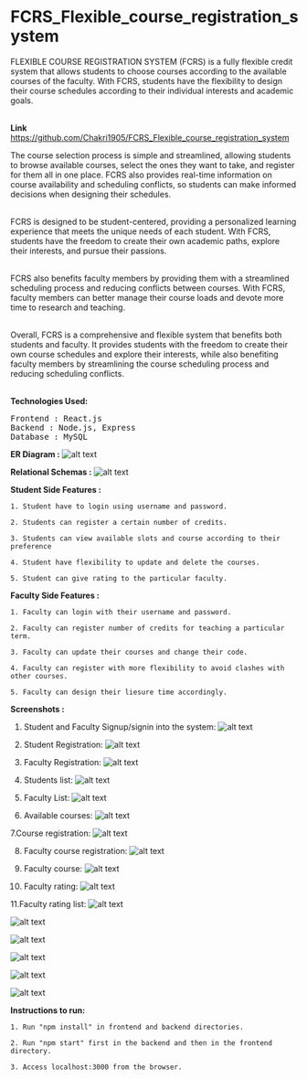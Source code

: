 # FCRS_Flexible_course_registration_system
FLEXIBLE COURSE REGISTRATION SYSTEM (FCRS) is a fully flexible credit system that allows students to choose courses according to the available courses of the faculty. With FCRS, students have the flexibility to design their course schedules according to their individual interests and academic goals.<br></br>

<b>Link</b> https://github.com/Chakri1905/FCRS_Flexible_course_registration_system

The course selection process is simple and streamlined, allowing students to browse available courses, select the ones they want to take, and register for them all in one place. FCRS also provides real-time information on course availability and scheduling conflicts, so students can make informed decisions when designing their schedules.<br></br>
  
FCRS is designed to be student-centered, providing a personalized learning experience that meets the unique needs of each student. With FCRS, students have the freedom to create their own academic paths, explore their interests, and pursue their passions.<br></br>

FCRS also benefits faculty members by providing them with a streamlined scheduling process and reducing conflicts between courses. With FCRS, faculty members can better manage their course loads and devote more time to research and teaching.<br></br>

Overall, FCRS is a comprehensive and flexible system that benefits both students and faculty. It provides students with the freedom to create their own course schedules and explore their interests, while also benefiting faculty members by streamlining the course scheduling process and reducing scheduling conflicts.<br></br>

<b>Technologies Used:</b>
<pre>
Frontend : React.js
Backend : Node.js, Express
Database : MySQL
</pre>

<b>ER Diagram :</b>
![alt text](https://github.com/Chakri1905/FCRS_Flexible_course_registration_system/blob/master/fcrs%20screenshots/ER.png)

<b>Relational Schemas :</b>
![alt text](https://github.com/Chakri1905/FCRS_Flexible_course_registration_system/blob/master/fcrs%20screenshots/relational%20schema.png)

<b>Student Side Features :</b>

    1. Student have to login using username and password.
    
    2. Students can register a certain number of credits.
    
    3. Students can view available slots and course according to their preference
    
    4. Student have flexibility to update and delete the courses.
    
    5. Student can give rating to the particular faculty.
    

<b>Faculty Side Features :</b>

    1. Faculty can login with their username and password.

    2. Faculty can register number of credits for teaching a particular term.
    
    3. Faculty can update their courses and change their code.
    
    4. Faculty can register with more flexibility to avoid clashes with other courses.
    
    5. Faculty can design their liesure time accordingly.

<b>Screenshots :</b>
1. Student and Faculty Signup/signin into the system:
![alt text](https://github.com/Chakri1905/FCRS_Flexible_course_registration_system/blob/master/fcrs%20screenshots/signin_signup.png)

2. Student Registration:
![alt text](https://github.com/Chakri1905/FCRS_Flexible_course_registration_system/blob/master/fcrs%20screenshots/Student%20registration.png)

3. Faculty Registration:
![alt text](https://github.com/Chakri1905/FCRS_Flexible_course_registration_system/blob/master/fcrs%20screenshots/facultyregistration.png)

4. Students list:
![alt text](https://github.com/Chakri1905/FCRS_Flexible_course_registration_system/blob/master/fcrs%20screenshots/studentlist.png)

5. Faculty List:
![alt text](https://github.com/Chakri1905/FCRS_Flexible_course_registration_system/blob/master/fcrs%20screenshots/facultylist.png)

6. Available courses:
![alt text](https://github.com/Chakri1905/FCRS_Flexible_course_registration_system/blob/master/fcrs%20screenshots/Availableslots.png)

7.Course registration:
![alt text](https://github.com/Chakri1905/FCRS_Flexible_course_registration_system/blob/master/fcrs%20screenshots/courseregistration.png)

8. Faculty course registration:
![alt text](https://github.com/Chakri1905/FCRS_Flexible_course_registration_system/blob/master/fcrs%20screenshots/facultycoursereg.png)

9. Faculty course:
![alt text](https://github.com/Chakri1905/FCRS_Flexible_course_registration_system/blob/master/fcrs%20screenshots/facultycourses.png)

10. Faculty rating:
![alt text](https://github.com/Chakri1905/FCRS_Flexible_course_registration_system/blob/master/fcrs%20screenshots/facultyrating.png)

11.Faculty rating list:
![alt text](https://github.com/Chakri1905/FCRS_Flexible_course_registration_system/blob/master/fcrs%20screenshots/facultyratingslist.png)

![alt text](https://github.com/Chakri1905/FCRS_Flexible_course_registration_system/blob/master/fcrs%20screenshots/fcrsdb.png)

![alt text](https://github.com/Chakri1905/FCRS_Flexible_course_registration_system/blob/master/fcrs%20screenshots/studentsdb.png)

![alt text](https://github.com/Chakri1905/FCRS_Flexible_course_registration_system/blob/master/fcrs%20screenshots/facultydb.png)

![alt text](https://github.com/Chakri1905/FCRS_Flexible_course_registration_system/blob/master/fcrs%20screenshots/coursesdb.png)

![alt text](https://github.com/Chakri1905/FCRS_Flexible_course_registration_system/blob/master/fcrs%20screenshots/facultyratingdb.png)



<b>Instructions to run:</b>

    1. Run "npm install" in frontend and backend directories.
    
    2. Run "npm start" first in the backend and then in the frontend directory.
    
    3. Access localhost:3000 from the browser.
